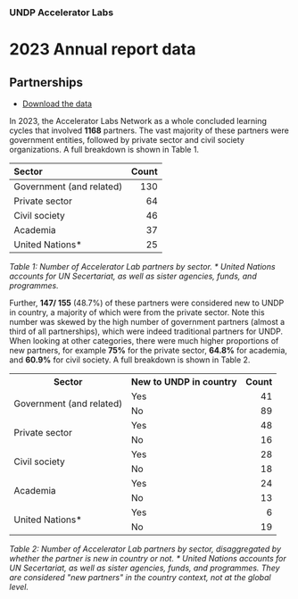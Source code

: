 ### UNDP Accelerator Labs
# 2023 Annual report data

## Partnerships

- [Download the data](https://github.com/UNDP-Accelerator-Labs/Annual-report/blob/main/2023/data/UNDP_AccLabs_2023_partners.csv)

In 2023, the Accelerator Labs Network as a whole concluded learning cycles that involved **1168** partners. The vast majority of these partners were government entities, followed by private sector and civil society organizations. A full breakdown is shown in Table 1. 

| Sector | Count |
| :----- | ----: |
| Government (and related) | 130 |
| Private sector | 64 |
| Civil society | 46 |
| Academia | 37 |
| United Nations* | 25 |


*Table 1: Number of Accelerator Lab partners by sector.
\* United Nations accounts for UN Secertariat, as well as sister agencies, funds, and programmes.*

Further, **147/ 155** (48.7%) of these partners were considered new to UNDP in country, a majority of which were from the private sector. Note this number was skewed by the high number of government partners (almost a third of all partnerships), which were indeed traditional partners for UNDP. When looking at other categories, there were much higher proportions of new partners, for example **75%** for the private sector, **64.8%** for academia, and **60.9%** for civil society. A full breakdown is shown in Table 2.


<table>
	<tr>
		<th>Sector</th>
		<th>New to UNDP in country</th>
		<th>Count</th>
	</tr>
	<tr>
		<td rowspan='2'>Government (and related)</td>
		<td>Yes</td>
		<td style='text-align: right;'>41</td>
	</tr>
	<tr>
		<td>No</td>
		<td style='text-align: right;'>89</td>
	</tr>
	<tr>
		<td rowspan='2'>Private sector</td>
		<td>Yes</td>
		<td style='text-align: right;'>48</td>
	</tr>
	<tr>
		<td>No</td>
		<td style='text-align: right;'>16</td>
	</tr>
	<tr>
		<td rowspan='2'>Civil society</td>
		<td>Yes</td>
		<td style='text-align: right;'>28</td>
	</tr>
	<tr>
		<td>No</td>
		<td style='text-align: right;'>18</td>
	</tr>
	<tr>
		<td rowspan='2'>Academia</td>
		<td>Yes</td>
		<td style='text-align: right;'>24</td>
	</tr>
	<tr>
		<td>No</td>
		<td style='text-align: right;'>13</td>
	</tr>
	<tr>
		<td rowspan='2'>United Nations*</td>
		<td>Yes</td>
		<td style='text-align: right;'>6</td>
	</tr>
	<tr>
		<td>No</td>
		<td style='text-align: right;'>19</td>
	</tr>
</table>

*Table 2: Number of Accelerator Lab partners by sector, disaggregated by whether the partner is new in country or not.
\* United Nations accounts for UN Secertariat, as well as sister agencies, funds, and programmes. They are considered "new partners" in the country context, not at the global level.*